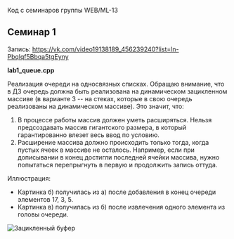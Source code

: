 Код с семинаров группы WEB/ML-13

Семинар 1
---------
Запись: https://vk.com/video19138189_456239240?list=ln-Pbqlqf5Bbqa5tgEyny

**lab1_queue.cpp**

Реализация очереди на односвязных списках. Обращаю внимание, что в ДЗ очередь должна быть реализована на динамическом зацикленном массиве (в варианте 3 -- на стеках, которые в свою очередь реализованы на динамическом массиве). Это значит, что:
1) В процессе работы массив должен уметь расширяться. Нельзя предсоздавать массив гигантского размера, в который гарантированно влезет весь ввод по условию.
2) Расширение массива должно происходить только тогда, когда пустых ячеек в массиве не осталось. Например, если при дописывании в конец достигли последней ячейки массива, нужно попытаться перепрыгнуть в первую и продолжить запись оттуда.

Иллюстрация:
- Картинка б) получилась из а) после добавления в конец очереди элементов 17, 3, 5.
- Картинка в) получилась из б) после извлечения одного элемента из головы очереди.

![Зацикленный буфер](https://user-images.githubusercontent.com/1894130/194703133-14d6ab57-de4f-4cba-b15d-0bdfe4145b10.png)
